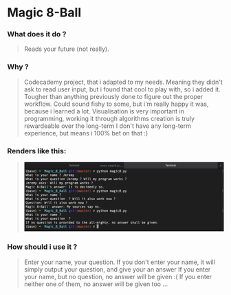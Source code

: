 # Magic 8-Ball

### What does it do ?
> Reads your future (not really).

### Why ?
> Codecademy project, that i adapted to my needs. Meaning they didn't ask to read user input, but i found that cool to play with, so i added it.
> Tougher than anything previously done to figure out the proper workflow.
> Could sound fishy to some, but i'm really happy it was, because i learned a lot.
> Visualisation is very important in programming, working it through algorithms creation is truly rewardeable over the long-term
> I don't have any long-term experience, but means i 100% bet on that :)


### Renders like this:
> ![Not-so-magic 8-Ball](pic.png)

### How should i use it ?
> Enter your name, your question.
> If you don't enter your name, it will simply output your question, and give your an answer
> If you enter your name, but no question, no answer will be given :(
> If you enter neither one of them, no answer will be given too ...

